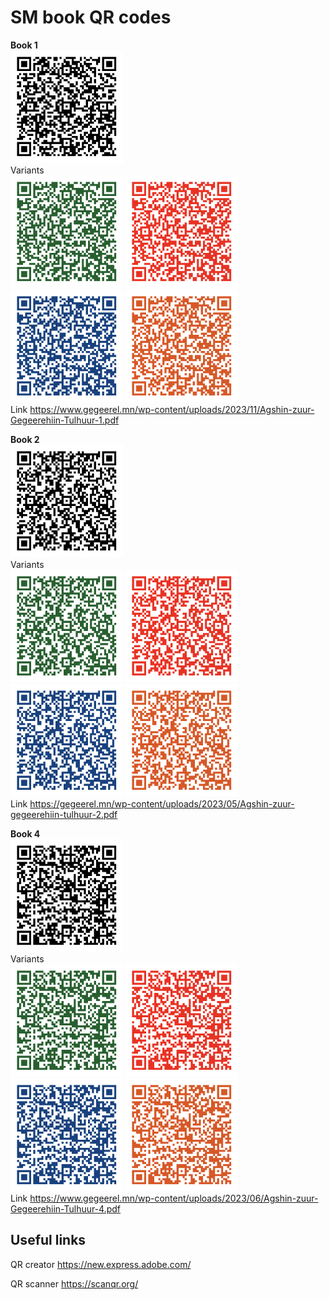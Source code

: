 # SM book QR codes

**Book 1**<br/>
<img src="./book-1/book-1-qr-code.png" alt="Book 1 QR image" width="180"/><br/>
Variants<br/>
<img src="./book-1/book-1-qr-code-green.png" alt="Book 1 QR image green" width="180"/>
<img src="./book-1/book-1-qr-code-red.png" alt="Book 1 QR image red" width="180"/>
<img src="./book-1/book-1-qr-code-blue.png" alt="Book 1 QR image blue" width="180"/>
<img src="./book-1/book-1-qr-code-orange.png" alt="Book 1 QR image orange" width="180"/>
<br/>
Link https://www.gegeerel.mn/wp-content/uploads/2023/11/Agshin-zuur-Gegeerehiin-Tulhuur-1.pdf<br/>

**Book 2**<br/>
<img src="./book-2/book-2-qr-code.png" alt="Book 2 QR image" width="180"/><br/>
Variants<br/>
<img src="./book-2/book-2-qr-code-green.png" alt="Book 2 QR image green" width="180"/>
<img src="./book-2/book-2-qr-code-red.png" alt="Book 2 QR image red" width="180"/>
<img src="./book-2/book-2-qr-code-blue.png" alt="Book 2 QR image blue" width="180"/>
<img src="./book-2/book-2-qr-code-orange.png" alt="Book 2 QR image orange" width="180"/>
<br/>
Link https://gegeerel.mn/wp-content/uploads/2023/05/Agshin-zuur-gegeerehiin-tulhuur-2.pdf<br/>

**Book 4**<br/>
<img src="./book-4/book-4-qr-code.png" alt="Book 1 QR image" width="180"/><br/>
Variants<br/>
<img src="./book-4/book-4-qr-code-green.png" alt="Book 4 QR image green" width="180"/>
<img src="./book-4/book-4-qr-code-red.png" alt="Book 4 QR image red" width="180"/>
<img src="./book-4/book-4-qr-code-blue.png" alt="Book 4 QR image blue" width="180"/>
<img src="./book-4/book-4-qr-code-orange.png" alt="Book 4 QR image orange" width="180"/>
<br/>
Link https://www.gegeerel.mn/wp-content/uploads/2023/06/Agshin-zuur-Gegeerehiin-Tulhuur-4.pdf<br/>


## Useful links
QR creator
https://new.express.adobe.com/

QR scanner
https://scanqr.org/

